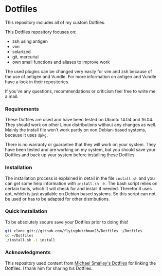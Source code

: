Dotfiles
========
This repository includes all of my custom Dotfiles.

This Dotfiles repository focuses on:
* zsh using antigen
* vim
* solarized
* git, mercurial
* own small functions and aliases to improve work

The used plugins can be changed very easily for vim and zsh because of the use
of antigen and Vundle.
For more information on antigen and Vundle have a look in their repositories.

If you've any questions, recommendations or criticism feel free to write me a mail.

### Requirements

These Dotfiles are used and have been tested on Ubuntu 14.04 and 16.04.
They should work on other Linux distributions without any changes as well.
Mainly the install file won't work partly on non Debian-based systems,
because it uses `dpkg`.

There is no warranty or guarantee that they will work on your system.
They have been tested and are working on my system, but you should save your
Dotfiles and back up your system before installing these Dotfiles.

### Installation

The installation process is explained in detail in the file `install.sh` and you
can get some help information with `install.sh -h`.
The bash script relies on certain tools, which it will check for and install if
needed.
Therefor it uses apt, which is just available on Debian based systems.
So this script can not be used or has to be adapted for other distributions.

### Quick Installation

To be absolutely secure save your Dotfiles prior to doing this!

``` bash
git clone git://github.com/flyingdutchman23/Dotfiles ~/Dotfiles
cd ~/Dotfiles
./install.sh -i install
```

### Acknowledgments

This repository used content from
[Michael Smalley's Dotfiles](github.com/michaeljsmalley/Dotfiles)
for linking the Dotfiles.
I thank him for sharing his Dotfiles.
